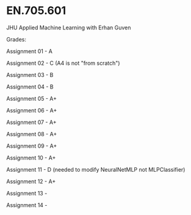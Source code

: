 # EN.705.601
JHU Applied Machine Learning with Erhan Guven

Grades:

Assignment 01 - A

Assignment 02 - C (A4 is not "from scratch")

Assignment 03 - B

Assignment 04 - B

Assignment 05 - A+

Assignment 06 - A+

Assignment 07 - A+

Assignment 08 - A+

Assignment 09 - A+

Assignment 10 - A+

Assignment 11 - D (needed to modify NeuralNetMLP not MLPClassifier)

Assignment 12 - A+

Assignment 13 - 

Assignment 14 - 
